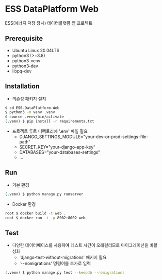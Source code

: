 # ESS DataPlatform Web

ESS(에너지 저장 장치) 데이터플랫폼 웹 프로젝트

## Prerequisite

- Ubuntu Linux 20.04LTS
- python3 (>=3.8)
- python3-venv
- python3-dev
- libpq-dev

## Installation

- 의존성 패키지 설치

```sh
$ cd ESS-DataPlatform-Web
$ python3 -m venv .venv
$ source .venv/bin/activate
(.venv) $ pip install -r requirements.txt
```

- 프로젝트 루트 디렉토리에 '.env' 파일 필요
  - DJANGO_SETTINGS_MODULE="your-dev-or-prod-settings-file-path"
  - SECRET_KEY="your-django-app-key"
  - DATABASES="your-databases-settings"
  - ...

## Run

- 기본 환경

```sh
(.venv) $ python manage.py runserver
```

- Docker 환경

```sh
root $ docker build -t web .
root $ docker run -i -p 8002:8002 web
```

## Test

- 다양한 데이터베이스를 사용하여 테스트 시간이 오래걸리므로 마이그레이션을 비활성화
  - 'django-test-without-migrations' 패키지 필요
  - '--nomigrations' 명령어를 추가로 입력

```sh
(.venv) $ python manage.py test --keepdb --nomigrations
```
